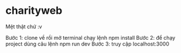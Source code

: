 # charityweb

Mệt thật chứ :v

Bước 1: clone về rồi mở terminal chạy lệnh npm install
Bước 2: để chạy project dùng câu lệnh npm run dev
Bước 3: truy cập localhost:3000
